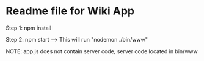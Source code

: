 # Readme file for Wiki App

Step 1: npm install

Step 2: npm start --> This will run "nodemon ./bin/www"

NOTE: app.js does not contain server code, server code located in bin/www